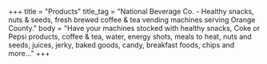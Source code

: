 +++
title = "Products"
title_tag = "National Beverage Co. - Healthy snacks, nuts & seeds, fresh brewed coffee & tea vending machines serving Orange County."
body = "Have your machines stocked with healthy snacks, Coke or Pepsi products, coffee & tea, water, energy shots, meals to heat, nuts and seeds, juices, jerky, baked goods, candy, breakfast foods, chips and more..."
+++